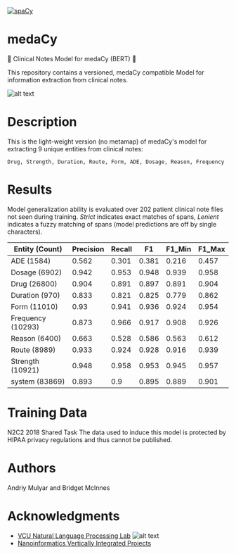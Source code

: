 [![spaCy](https://img.shields.io/badge/built%20with-spaCy-09a3d5.svg)](https://spacy.io)
# medaCy
:hospital: Clinical Notes Model for medaCy (BERT) :hospital:

This repository contains a versioned, medaCy compatible Model for information extraction from clinical notes.

![alt text](https://nlp.cs.vcu.edu/images/Edit_NanomedicineDatabase.png "Nanoinformatics")

# Description
This is the light-weight version (no metamap) of medaCy's model for extracting 9 unique entities from clinical notes:

`Drug, Strength, Duration, Route, Form, ADE, Dosage, Reason, Frequency`

# Results
Model generalization ability is evaluated over 202 patient clinical note files not seen during training. *Strict* indicates exact matches of spans, *Lenient* indicates a fuzzy matching of spans (model predictions are off by single characters).

| Entity (Count)    |   Precision |   Recall |    F1 |   F1_Min |   F1_Max |
|-------------------|-------------|----------|-------|----------|----------|
| ADE (1584)        |       0.562 |    0.301 | 0.381 |    0.216 |    0.457 |
| Dosage (6902)     |       0.942 |    0.953 | 0.948 |    0.939 |    0.958 |
| Drug (26800)      |       0.904 |    0.891 | 0.897 |    0.891 |    0.904 |
| Duration (970)    |       0.833 |    0.821 | 0.825 |    0.779 |    0.862 |
| Form (11010)      |       0.93  |    0.941 | 0.936 |    0.924 |    0.954 |
| Frequency (10293) |       0.873 |    0.966 | 0.917 |    0.908 |    0.926 |
| Reason (6400)     |       0.663 |    0.528 | 0.586 |    0.563 |    0.612 |
| Route (8989)      |       0.933 |    0.924 | 0.928 |    0.916 |    0.939 |
| Strength (10921)  |       0.948 |    0.958 | 0.953 |    0.945 |    0.957 |
| system (83869)    |       0.893 |    0.9   | 0.895 |    0.889 |    0.901 |

# Training Data
N2C2 2018 Shared Task
The data used to induce this model is protected by HIPAA privacy regulations and thus cannot be published.

Authors
=======
Andriy Mulyar and Bridget McInnes

Acknowledgments
===============
- [VCU Natural Language Processing Lab](https://nlp.cs.vcu.edu/)     ![alt text](https://nlp.cs.vcu.edu/images/vcu_head_logo "VCU")
- [Nanoinformatics Vertically Integrated Projects](https://rampages.us/nanoinformatics/)
